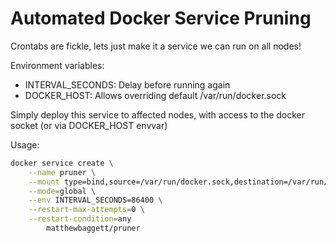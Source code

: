 # Automated Docker Service Pruning

Crontabs are fickle, lets just make it a service we can run on all nodes!

Environment variables:
 * INTERVAL_SECONDS: Delay before running again
 * DOCKER_HOST: Allows overriding default /var/run/docker.sock

Simply deploy this service to affected nodes, with access to the docker socket (or via DOCKER_HOST envvar)

Usage:
```bash
docker service create \
    --name pruner \
    --mount type=bind,source=/var/run/docker.sock,destination=/var/run/docker.sock \
    --mode=global \
    --env INTERVAL_SECONDS=86400 \
    --restart-max-attempts=0 \
    --restart-condition=any
        matthewbaggett/pruner
```